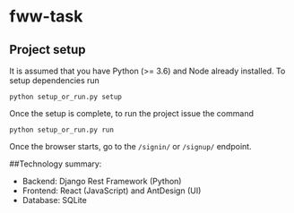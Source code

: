 # fww-task

## Project setup
It is assumed that you have Python (>= 3.6) and Node already installed. To setup dependencies run
```
python setup_or_run.py setup
```

Once the setup is complete, to run the project issue the command
```
python setup_or_run.py run
```

Once the browser starts, go to the `/signin/` or `/signup/` endpoint.

##Technology summary:
* Backend: Django Rest Framework (Python)
* Frontend: React (JavaScript) and AntDesign (UI)
* Database: SQLite

